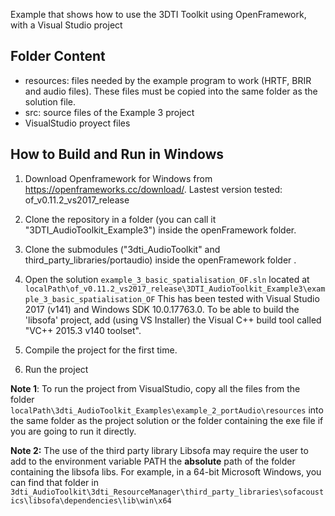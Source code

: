 Example that shows how to use the 3DTI Toolkit using OpenFramework, with a Visual Studio project

Folder Content
-

- resources: files needed by the example program to work (HRTF, BRIR and audio files). These files must be copied into the same folder as the solution file.
- src: source files of the Example 3 project 
- VisualStudio proyect files

How to Build and Run in Windows
-
1. Download Openframework for Windows from https://openframeworks.cc/download/. Lastest version tested: of_v0.11.2_vs2017_release

2. Clone the repository in a folder (you can call it "3DTI_AudioToolkit_Example3") inside the openFramework folder.

3. Clone the submodules ("3dti_AudioToolkit" and third_party_libraries/portaudio) inside the openFramework folder .

4. Open the solution `example_3_basic_spatialisation_OF.sln` located at 
`localPath\of_v0.11.2_vs2017_release\3DTI_AudioToolkit_Example3\example_3_basic_spatialisation_OF` 
This has been tested with Visual Studio 2017 (v141) and Windows SDK 10.0.17763.0. To be able to build the 'libsofa' project, add (using VS Installer) the Visual C++ build tool called "VC++ 2015.3 v140 toolset".

5. Compile the project for the first time. 

6. Run the project

**Note 1**: To run the project from VisualStudio, copy all the files from the folder 
`localPath\3dti_AudioToolkit_Examples\example_2_portAudio\resources`
into the same folder as the project solution or the folder containing the exe file if you are going to run it directly.

**Note 2:** The use of the third party library Libsofa may require the user to add to the environment variable PATH the **absolute** path of the folder containing the libsofa libs. For example, in a 64-bit Microsoft Windows, you can find that folder in `3dti_AudioToolkit\3dti_ResourceManager\third_party_libraries\sofacoustics\libsofa\dependencies\lib\win\x64`





